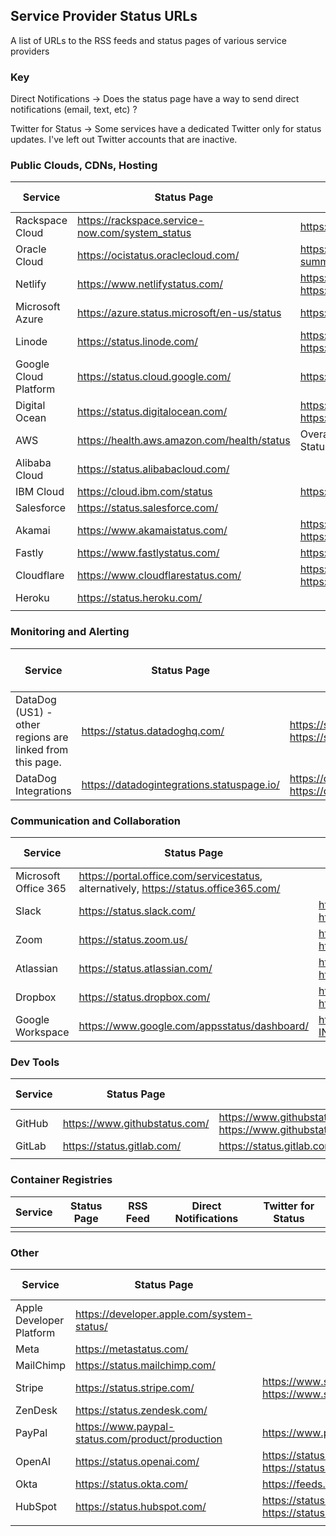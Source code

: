 ## Service Provider Status URLs
A list of URLs to the RSS feeds and status pages of various service providers

### Key
Direct Notifications -> Does the status page have a way to send direct notifications (email, text, etc) ?

Twitter for Status -> Some services have a dedicated Twitter only for status updates. I've left out Twitter accounts that are inactive.

### Public Clouds, CDNs, Hosting
| Service |Status Page |RSS Feed|Direct Notifications|Twitter for Status|
|--|--|--|--|--|
| Rackspace Cloud|https://rackspace.service-now.com/system_status |https://rss.status.rackspace.com/snow/statusfeed |
|Oracle Cloud|https://ocistatus.oraclecloud.com/|https://ocistatus.oraclecloud.com/api/v2/incident-summary.rss|
|Netlify|https://www.netlifystatus.com/|https://www.netlifystatus.com/history.atom, https://www.netlifystatus.com/history.rss|Yes|
|Microsoft Azure|https://azure.status.microsoft/en-us/status|https://azure.status.microsoft/en-us/status/feed/|Yes|
|Linode|https://status.linode.com/|https://status.linode.com/history.atom, https://status.linode.com/history.rss|Yes|
|Google Cloud Platform|https://status.cloud.google.com/|https://status.cloud.google.com/en/feed.atom||
|Digital Ocean|https://status.digitalocean.com/|https://status.digitalocean.com/history.atom, https://status.digitalocean.com/history.rss|Yes|https://twitter.com/dostatus|
|AWS|https://health.aws.amazon.com/health/status|Overall - http://status.aws.amazon.com/rss/all.rss, Status page has individual feeds too.|||
|Alibaba Cloud|https://status.alibabacloud.com/||||
|IBM Cloud|https://cloud.ibm.com/status|https://cloud.ibm.com/status/api/notifications/feed.rss||
|Salesforce|https://status.salesforce.com/||||
|Akamai|https://www.akamaistatus.com/|https://www.akamaistatus.com/history.atom, https://www.akamaistatus.com/history.rss|Yes||
|Fastly|https://www.fastlystatus.com/|https://www.fastlystatus.com/rss/|Yes||
|Cloudflare|https://www.cloudflarestatus.com/|https://www.cloudflarestatus.com/history.atom, https://www.cloudflarestatus.com/history.rss|||
|Heroku|https://status.heroku.com/||Yes|https://twitter.com/herokustatus|
||||||

### Monitoring and Alerting
| Service |Status Page |RSS Feed|Direct Notifications|Twitter for Status|
|--|--|--|--|--|
|DataDog (US1) - other regions are linked from this page.|https://status.datadoghq.com/|https://status.datadoghq.com/history.atom, https://status.datadoghq.com/history.rss|Yes||
|DataDog Integrations|https://datadogintegrations.statuspage.io/|https://datadogintegrations.statuspage.io/history.atom, https://datadogintegrations.statuspage.io/history.rss|Yes||



### Communication and Collaboration
| Service |Status Page |RSS Feed|Direct Notifications|Twitter for Status|
|--|--|--|--|--|
|Microsoft Office 365|https://portal.office.com/servicestatus, alternatively, https://status.office365.com/|||https://twitter.com/MSFT365Status|
|Slack|https://status.slack.com/|https://status.slack.com/feed/atom, https://status.slack.com/feed/rss|||
|Zoom|https://status.zoom.us/|https://status.zoom.us/history.atom, https://status.zoom.us/history.rss|Yes||
|Atlassian|https://status.atlassian.com/|https://status.atlassian.com/history.atom, https://status.atlassian.com/history.rss|||
|Dropbox|https://status.dropbox.com/|https://status.dropbox.com/history.atom, https://status.dropbox.com/history.rss|Yes||
|Google Workspace|https://www.google.com/appsstatus/dashboard/|https://www.google.com/appsstatus/dashboard/en-IN/feed.atom|||

### Dev Tools
| Service |Status Page |RSS Feed|Direct Notifications|Twitter for Status|
|--|--|--|--|--|
|GitHub | https://www.githubstatus.com/|https://www.githubstatus.com/history.atom, https://www.githubstatus.com/history.rss||https://twitter.com/githubstatus|
|GitLab|https://status.gitlab.com/|https://status.gitlab.com/pages/5b36dc6502d06804c08349f7/rss|Yes|https://twitter.com/gitlabstatus|
||||||

### Container Registries
| Service |Status Page |RSS Feed|Direct Notifications|Twitter for Status|
|--|--|--|--|--|
| | | |

### Other
| Service |Status Page |RSS Feed|Direct Notifications|Twitter for Status|
|--|--|--|--|--|
|Apple Developer Platform|https://developer.apple.com/system-status/||||
|Meta|https://metastatus.com/||||
|MailChimp|https://status.mailchimp.com/||Yes|https://twitter.com/MailchimpStatus|
|Stripe|https://status.stripe.com/|https://www.stripestatus.com/history.atom, https://www.stripestatus.com/history.rss|Yes|https://twitter.com/stripestatus|
|ZenDesk|https://status.zendesk.com/||Yes||
|PayPal|https://www.paypal-status.com/product/production|https://www.paypal-status.com/feed/rss|Yes||
|OpenAI|https://status.openai.com/|https://status.openai.com/history.atom, https://status.openai.com/history.rss|Yes||
|Okta|https://status.okta.com/|https://feeds.feedburner.com/OktaTrustRSS|||
|HubSpot|https://status.hubspot.com/|https://status.hubspot.com/history.atom, https://status.hubspot.com/history.rss|||
||||||

